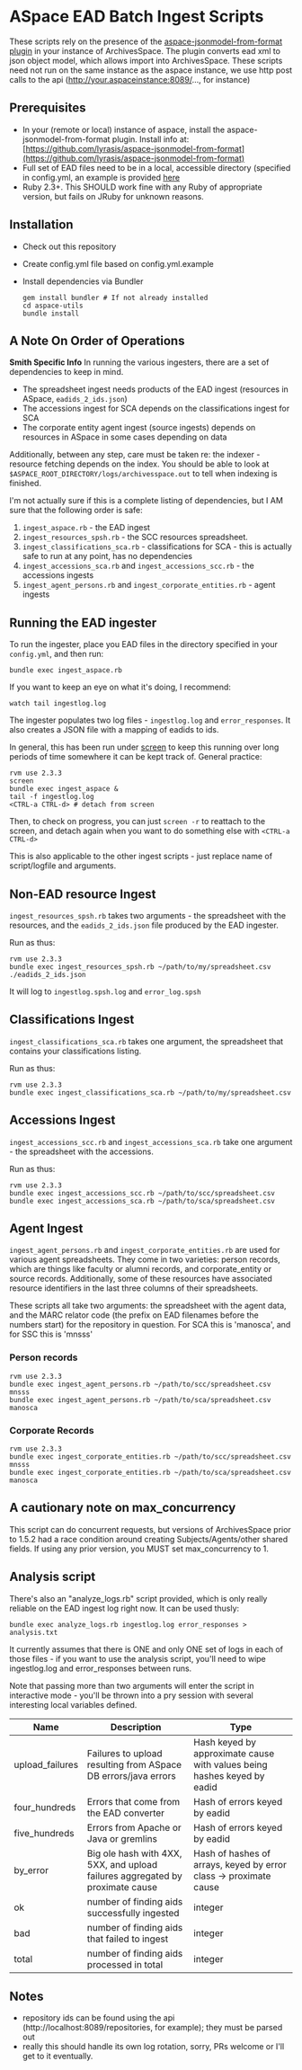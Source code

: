 # ASpace EAD Batch Ingest Scripts

These scripts rely on the presence of the [aspace-jsonmodel-from-format plugin](https://github.com/lyrasis/aspace-jsonmodel-from-format) in your instance of ArchivesSpace.
The plugin converts ead xml to json object model, which allows import into ArchivesSpace. These scripts need not run on the same instance as the aspace instance, we use http post calls to the api (http://your.aspaceinstance:8089/..., for instance)

## Prerequisites
- In your (remote or local) instance of aspace, install the aspace-jsonmodel-from-format plugin. Install info at:
[https://github.com/lyrasis/aspace-jsonmodel-from-format](https://github.com/lyrasis/aspace-jsonmodel-from-format)
- Full set of EAD files need to be in a local, accessible directory (specified in config.yml, an example is provided [here](config.yml.example)
- Ruby 2.3+.  This SHOULD work fine with any Ruby of appropriate version, but fails on JRuby for unknown reasons.
## Installation
- Check out this repository
- Create config.yml file based on config.yml.example
- Install dependencies via Bundler

    ``` shell
    gem install bundler # If not already installed
    cd aspace-utils
    bundle install
    ```

## A Note On Order of Operations
**Smith Specific Info**
In running the various ingesters, there are a set of dependencies to keep in mind.

- The spreadsheet ingest needs products of the EAD ingest (resources in ASpace, `eadids_2_ids.json`)
- The accessions ingest for SCA depends on the classifications ingest for SCA
- The corporate entity agent ingest (source ingests) depends on resources in ASpace in some cases depending on data

Additionally, between any step, care must be taken re: the indexer - resource fetching depends on the index.  You should be able to look at `$ASPACE_ROOT_DIRECTORY/logs/archivesspace.out` to tell when indexing is finished.

I'm not actually sure if this is a complete listing of dependencies, but I AM sure that the following order is safe:


1. `ingest_aspace.rb` - the EAD ingest
2. `ingest_resources_spsh.rb` - the SCC resources spreadsheet.
3. `ingest_classifications_sca.rb` - classifications for SCA - this is actually safe to run at any point, has no dependencies
4. `ingest_accessions_sca.rb` and `ingest_accessions_scc.rb` - the accessions ingests
5. `ingest_agent_persons.rb` and `ingest_corporate_entities.rb` - agent ingests


## Running the EAD ingester
To run the ingester, place you EAD files in the directory specified in your `config.yml`, and then run:

``` shell
bundle exec ingest_aspace.rb
```

If you want to keep an eye on what it's doing, I recommend:

``` shell
watch tail ingestlog.log
```

The ingester populates two log files - `ingestlog.log` and `error_responses`.  It also creates a JSON file with a mapping of eadids to ids.

In general, this has been run under [screen](https://www.gnu.org/software/screen/) to keep this running over long periods of time somewhere it can be kept track of.  General practice:

```shell
rvm use 2.3.3
screen
bundle exec ingest_aspace &
tail -f ingestlog.log
<CTRL-a CTRL-d> # detach from screen
```

Then, to check on progress, you can just `screen -r` to reattach to the screen, and detach again when you want to do something else with `<CTRL-a CTRL-d>`

This is also applicable to the other ingest scripts - just replace name of script/logfile and arguments.

## Non-EAD resource Ingest
`ingest_resources_spsh.rb` takes two arguments - the spreadsheet with the resources, and the `eadids_2_ids.json` file produced by the EAD ingester.

Run as thus:

```shell
rvm use 2.3.3
bundle exec ingest_resources_spsh.rb ~/path/to/my/spreadsheet.csv ./eadids_2_ids.json
```

It will log to `ingestlog.spsh.log` and `error_log.spsh`

## Classifications Ingest
`ingest_classifications_sca.rb` takes one argument, the spreadsheet that contains your classifications listing.

Run as thus:

```shell
rvm use 2.3.3
bundle exec ingest_classifications_sca.rb ~/path/to/my/spreadsheet.csv
```

## Accessions Ingest
`ingest_accessions_scc.rb` and `ingest_accessions_sca.rb` take one argument - the spreadsheet with the accessions.

Run as thus:
```shell
rvm use 2.3.3
bundle exec ingest_accessions_scc.rb ~/path/to/scc/spreadsheet.csv
bundle exec ingest_accessions_sca.rb ~/path/to/sca/spreadsheet.csv
```

## Agent Ingest
`ingest_agent_persons.rb` and `ingest_corporate_entities.rb` are used for various agent spreadsheets.  They come in two varieties: person records, which are things like faculty or alumni records, and corporate_entity or source records. Additionally, some of these resources have associated resource identifiers in the last three columns of their spreadsheets.

These scripts all take two arguments: the spreadsheet with the agent data, and the MARC relator code (the prefix on EAD filenames before the numbers start) for the repository in question.  For SCA this is 'manosca', and for SSC this is 'mnsss'

### Person records

```shell
rvm use 2.3.3
bundle exec ingest_agent_persons.rb ~/path/to/scc/spreadsheet.csv mnsss
bundle exec ingest_agent_persons.rb ~/path/to/sca/spreadsheet.csv manosca
```

### Corporate Records

```shell
rvm use 2.3.3
bundle exec ingest_corporate_entities.rb ~/path/to/scc/spreadsheet.csv mnsss
bundle exec ingest_corporate_entities.rb ~/path/to/sca/spreadsheet.csv manosca
```

## A cautionary note on max_concurrency
This script can do concurrent requests, but versions of ArchivesSpace prior to 1.5.2 had a race condition around creating Subjects/Agents/other shared fields.  If using any prior version, you MUST set max_concurrency to 1.

## Analysis script
There's also an "analyze_logs.rb" script provided, which is only really reliable on the EAD ingest log right now.
It can be used thusly:

```
bundle exec analyze_logs.rb ingestlog.log error_responses > analysis.txt
```

It currently assumes that there is ONE and only ONE set of logs in each of those files - if you want to use the analysis script, you'll need to wipe ingestlog.log and error_responses between runs.

Note that passing more than two arguments will enter the script in interactive mode - you'll be thrown into a pry session with several interesting local variables defined.

| Name | Description| Type |
| ---- | ---------- | ---- |
| upload_failures | Failures to upload resulting from ASpace DB errors/java errors | Hash keyed by approximate cause with values being hashes keyed by eadid |
| four_hundreds | Errors that come from the EAD converter | Hash of errors keyed by eadid |
| five_hundreds | Errors from Apache or Java or gremlins | Hash of errors keyed by eadid |
| by_error | Big ole hash with 4XX, 5XX, and upload failures aggregated by proximate cause | Hash of hashes of arrays, keyed by error class -> proximate cause |
| ok | number of finding aids successfully ingested | integer |
| bad | number of finding aids that failed to ingest | integer |
| total | number of finding aids processed in total | integer |

## Notes
- repository ids can be found using the api (http://localhost:8089/repositories, for example); they must be parsed out
- really this should handle its own log rotation, sorry, PRs welcome or I'll get to it eventually.
